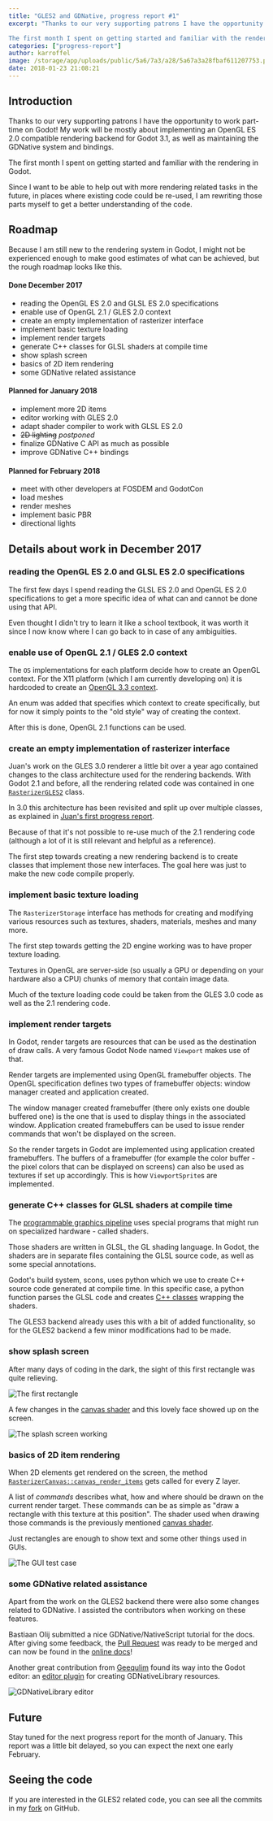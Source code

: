 ```yaml
---
title: "GLES2 and GDNative, progress report #1"
excerpt: "Thanks to our very supporting patrons I have the opportunity to work part-time on Godot! My work will be mostly about implementing an OpenGL ES 2.0 compatible rendering backend for Godot 3.1, as well as maintaining the GDNative system and bindings.

The first month I spent on getting started and familiar with the rendering in Godot."
categories: ["progress-report"]
author: karroffel
image: /storage/app/uploads/public/5a6/7a3/a28/5a67a3a28fbaf611207753.png
date: 2018-01-23 21:08:21
---
```


## Introduction

Thanks to our very supporting patrons I have the opportunity to work part-time on Godot! My work will be mostly about implementing an OpenGL ES 2.0 compatible rendering backend for Godot 3.1, as well as maintaining the GDNative system and bindings.

The first month I spent on getting started and familiar with the rendering in Godot.

Since I want to be able to help out with more rendering related tasks in the future, in places where existing code could be re-used, I am rewriting those parts myself to get a better understanding of the code.

## Roadmap

Because I am still new to the rendering system in Godot, I might not be experienced enough to make good estimates of what can be achieved, but the rough roadmap looks like this.

#### Done December 2017
- reading the OpenGL ES 2.0 and GLSL ES 2.0 specifications
- enable use of OpenGL 2.1 / GLES 2.0 context
- create an empty implementation of rasterizer interface
- implement basic texture loading
- implement render targets
- generate C++ classes for GLSL shaders at compile time
- show splash screen
- basics of 2D item rendering
- some GDNative related assistance


#### Planned for January 2018
- implement more 2D items
- editor working with GLES 2.0
- adapt shader compiler to work with GLSL ES 2.0
- ~~2D lighting~~ *postponed*
- finalize GDNative C API as much as possible
- improve GDNative C++ bindings


#### Planned for February 2018
- meet with other developers at FOSDEM and GodotCon
- load meshes
- render meshes
- implement basic PBR
- directional lights


## Details about work in December 2017

### reading the OpenGL ES 2.0 and GLSL ES 2.0 specifications

The first few days I spend reading the GLSL ES 2.0 and OpenGL ES 2.0 specifications to get a more specific idea of what can and cannot be done using that API.

Even thought I didn't try to learn it like a school textbook, it was worth it since I now know where I can go back to in case of any ambiguities.

### enable use of OpenGL 2.1 / GLES 2.0 context

The `OS` implementations for each platform decide how to create an OpenGL context. For the X11 platform (which I am currently developing on) it is hardcoded to create an [OpenGL 3.3 context](https://github.com/godotengine/godot/blob/59e83af201af5a93c7a13750d781c050c2275c07/platform/x11/context_gl_x11.cpp#L153-L158).

An enum was added that specifies which context to create specifically, but for now it simply points to the "old style" way of creating the context.

After this is done, OpenGL 2.1 functions can be used.

### create an empty implementation of rasterizer interface

Juan's work on the GLES 3.0 renderer a little bit over a year ago contained changes to the class architecture used for the rendering backends. With Godot 2.1 and before, all the rendering related code was contained in one [`RasterizerGLES2`](https://github.com/godotengine/godot/blob/2.1/drivers/gles2/rasterizer_gles2.h) class.

In 3.0 this architecture has been revisited and split up over multiple classes, as explained in [Juan's first progress report](https://godotengine.org/article/godots-new-renderer-progress-report-1).

Because of that it's not possible to re-use much of the 2.1 rendering code (although a lot of it is still relevant and helpful as a reference).

The first step towards creating a new rendering backend is to create classes that implement those new interfaces. The goal here was just to make the new code compile properly.

### implement basic texture loading

The `RasterizerStorage` interface has methods for creating and modifying various resources such as textures, shaders, materials, meshes and many more.

The first step towards getting the 2D engine working was to have proper texture loading.

Textures in OpenGL are server-side (so usually a GPU or depending on your hardware also a CPU) chunks of memory that contain image data.

Much of the texture loading code could be taken from the GLES 3.0 code as well as the 2.1 rendering code.


### implement render targets

In Godot, render targets are resources that can be used as the destination of draw calls. A very famous Godot Node named `Viewport` makes use of that.

Render targets are implemented using OpenGL framebuffer objects. The OpenGL specification defines two types of framebuffer objects: window manager created and application created.

The window manager created framebuffer (there only exists one double buffered one) is the one that is used to display things in the associated window. Application created framebuffers can be used to issue render commands that won't be displayed on the screen.

So the render targets in Godot are implemented using application created framebuffers. The buffers of a framebuffer (for example the color buffer - the pixel colors that can be displayed on screens) can also be used as textures if set up accordingly. This is how `ViewportSprite`s are implemented.

### generate C++ classes for GLSL shaders at compile time

The [programmable graphics pipeline](https://en.wikipedia.org/wiki/Graphics_pipeline) uses special programs that might run on specialized hardware - called shaders.

Those shaders are written in GLSL, the GL shading language. In Godot, the shaders are in separate files containing the GLSL source code, as well as some special annotations.

Godot's build system, scons, uses python which we use to create C++ source code generated at compile time. In this specific case, a python function parses the GLSL code and creates [C++ classes](https://github.com/karroffel/godot/blob/59cf7c375b8b7aba513f17414ead0be7fd3080bc/drivers/gles2/shader_gles2.h#L47-L366) wrapping the shaders.

The GLES3 backend already uses this with a bit of added functionality, so for the GLES2 backend a few minor modifications had to be made.

### show splash screen

After many days of coding in the dark, the sight of this first rectangle was quite relieving.

![The first rectangle](/storage/app/uploads/public/5a6/792/58a/5a679258a7e06103744126.png)

A few changes in the [canvas shader](https://github.com/karroffel/godot/blob/149a16bfb7276850b142688d6c275efeea53845f/drivers/gles2/shaders/canvas.glsl) and this lovely face showed up on the screen.

![The splash screen working](/storage/app/uploads/public/5a6/792/c0f/5a6792c0f05dc052249657.png)


### basics of 2D item rendering

When 2D elements get rendered on the screen, the method [`RasterizerCanvas::canvas_render_items`](https://github.com/karroffel/godot/blob/d3c7b0c0da2f7443440bef8f0c2b08ae76cbc0ea/drivers/gles2/rasterizer_canvas_gles2.cpp#L298) gets called for every Z layer.

A list of *commands* describes what, how and where should be drawn on the current render target. These commands can be as simple as "draw a rectangle with this texture at this position". The shader used when drawing those commands is the previously mentioned [canvas shader](https://github.com/karroffel/godot/blob/8d342db866b3edbb24ea221244ce611d9f4d95b7/drivers/gles2/shaders/canvas.glsl).

Just rectangles are enough to show text and some other things used in GUIs.



![The GUI test case](/storage/app/uploads/public/5a6/79c/1d3/5a679c1d31891192688355.png)



### some GDNative related assistance

Apart from the work on the GLES2 backend there were also some changes related to GDNative. I assisted the contributors when working on these features.

Bastiaan Olij submitted a nice GDNative/NativeScript tutorial for the docs. After giving some feedback, the [Pull Request](https://github.com/godotengine/godot-docs/pull/832) was ready to be merged and can now be found in the [online docs](http://docs.godotengine.org/en/latest/community/tutorials/gdnative/gdnative-c-example.html)!

Another great contribution from [Geequlim](https://github.com/Geequlim) found its way into the Godot editor: an [editor plugin](https://github.com/godotengine/godot/pull/14699) for creating GDNativeLibrary resources.

![GDNativeLibrary editor](https://user-images.githubusercontent.com/6964556/34100538-b15c8464-e41d-11e7-9452-6f8cbbb24204.png)


## Future

Stay tuned for the next progress report for the month of January. This report was a little bit delayed, so you can expect the next one early February.


## Seeing the code

If you are interested in the GLES2 related code, you can see all the commits in my [fork](https://github.com/karroffel/godot/tree/gles2) on GitHub.
